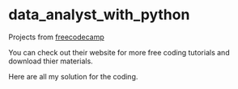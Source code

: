 # data_analyst_with_python
Projects from [freecodecamp](https://www.freecodecamp.org/learn/data-analysis-with-python/#data-analysis-with-python-projects)

You can check out their website for more free coding tutorials and download thier materials. 

Here are all my solution for the coding.
